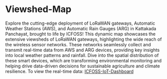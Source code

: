# Viewshed-Map
Explore the cutting-edge deployment of LoRaWAN gateways, Automatic Weather Stations (AWS), and Automatic Rain Gauges (ARG) in Kattakada Panchayat, brought to life by ICFOSS! This dynamic map showcases the extensive viewsheds of LoRaWAN gateways, highlighting the wide reach of the wireless sensor networks. These networks seamlessly collect and transmit real-time data from AWS and ARG devices, providing key insights into local weather patterns and rainfall. Dive into the spatial distribution of these smart devices, which are transforming environmental monitoring and helping drive data-driven decisions for sustainable agriculture and climate resilience.
To view the real-time data: [ICFOSS-IoT-Dashboard](https://visualize.openiot.in/)
